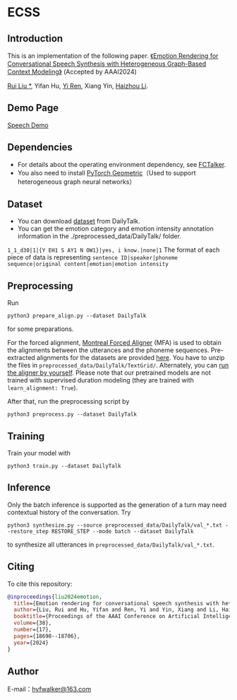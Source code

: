 # ECSS

## Introduction
This is an implementation of the following paper.
[《Emotion Rendering for Conversational Speech Synthesis with Heterogeneous Graph-Based Context Modeling》](https://arxiv.org/pdf/2312.11947.pdf)
 (Accepted by AAAI2024)

[Rui Liu *](https://ttslr.github.io/), Yifan Hu, [Yi Ren](https://rayeren.github.io/), Xiang Yin, [Haizhou Li](https://colips.org/~eleliha/).

## Demo Page
[Speech Demo](https://walker-hyf.github.io/ECSS/)

## Dependencies
* For details about the operating environment dependency, see [FCTalker](https://github.com/walker-hyf/FCTalker/).
* You also need to install [PyTorch Geometric](https://pytorch-geometric.readthedocs.io/en/stable/index.html)（Used to support heterogeneous graph neural networks）

## Dataset
* You can download [dataset](https://drive.google.com/drive/folders/1WRt-EprWs-2rmYxoWYT9_13omlhDHcaL) from DailyTalk.
* You can get the emotion category and emotion intensity annotation information in the ./preprocessed_data/DailyTalk/ folder.

`1_1_d30|1|{Y EH1 S AY1 N OW1}|yes, i know.|none|1` The format of each piece of data is representing `sentence ID|speaker|phoneme sequence|original content|emotion|emotion intensity`

## Preprocessing

Run 
  ```
  python3 prepare_align.py --dataset DailyTalk
  ```
  for some preparations.

  For the forced alignment, [Montreal Forced Aligner](https://montreal-forced-aligner.readthedocs.io/en/latest/) (MFA) is used to obtain the alignments between the utterances and the phoneme sequences.
  Pre-extracted alignments for the datasets are provided [here](https://drive.google.com/drive/folders/1fizpyOiQ1lG2UDaMlXnT3Ll4_j6Xwg7K?usp=sharing). 
  You have to unzip the files in `preprocessed_data/DailyTalk/TextGrid/`. Alternately, you can [run the aligner by yourself](https://montreal-forced-aligner.readthedocs.io/en/latest/user_guide/workflows/index.html). Please note that our pretrained models are not trained with supervised duration modeling (they are trained with `learn_alignment: True`).

  After that, run the preprocessing script by
  ```
  python3 preprocess.py --dataset DailyTalk
  ```

## Training

Train your model with
```
python3 train.py --dataset DailyTalk
```

## Inference

Only the batch inference is supported as the generation of a turn may need contextual history of the conversation. Try

```
python3 synthesize.py --source preprocessed_data/DailyTalk/val_*.txt --restore_step RESTORE_STEP --mode batch --dataset DailyTalk
```
to synthesize all utterances in `preprocessed_data/DailyTalk/val_*.txt`.

## Citing
To cite this repository:
```bibtex
@inproceedings{liu2024emotion,
  title={Emotion rendering for conversational speech synthesis with heterogeneous graph-based context modeling},
  author={Liu, Rui and Hu, Yifan and Ren, Yi and Yin, Xiang and Li, Haizhou},
  booktitle={Proceedings of the AAAI Conference on Artificial Intelligence},
  volume={38},
  number={17},
  pages={18698--18706},
  year={2024}
}

```

## Author

E-mail：hyfwalker@163.com
